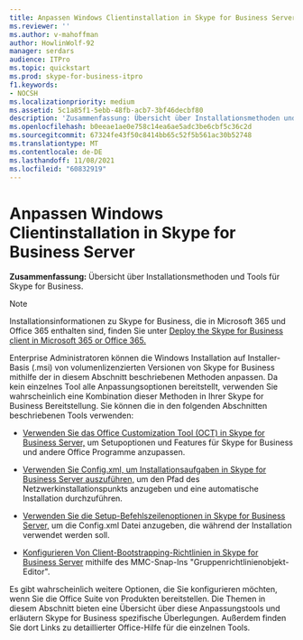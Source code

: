 ```yaml
---
title: Anpassen Windows Clientinstallation in Skype for Business Server
ms.reviewer: ''
ms.author: v-mahoffman
author: HowlinWolf-92
manager: serdars
audience: ITPro
ms.topic: quickstart
ms.prod: skype-for-business-itpro
f1.keywords:
- NOCSH
ms.localizationpriority: medium
ms.assetid: 5c1a85f1-5ebb-48fb-acb7-3bf46decbf80
description: 'Zusammenfassung: Übersicht über Installationsmethoden und Tools für Skype for Business.'
ms.openlocfilehash: b0eeae1ae0e758c14ea6ae5adc3be6cbf5c36c2d
ms.sourcegitcommit: 67324fe43f50c8414bb65c52f5b561ac30b52748
ms.translationtype: MT
ms.contentlocale: de-DE
ms.lasthandoff: 11/08/2021
ms.locfileid: "60832919"
---
```

# <a name="customize-windows-client-installation-in-skype-for-business-server"></a>Anpassen Windows Clientinstallation in Skype for Business Server
 
**Zusammenfassung:** Übersicht über Installationsmethoden und Tools für Skype for Business.
  
> [!NOTE]
> Installationsinformationen zu Skype for Business, die in Microsoft 365 und Office 365 enthalten sind, finden Sie unter [Deploy the Skype for Business client in Microsoft 365 or Office 365.](https://support.office.com/article/8c563b81-22c9-4024-9efe-9fe28c7bbc96) 
  
Enterprise Administratoren können die Windows Installation auf Installer-Basis (.msi) von volumenlizenzierten Versionen von Skype for Business mithilfe der in diesem Abschnitt beschriebenen Methoden anpassen. Da kein einzelnes Tool alle Anpassungsoptionen bereitstellt, verwenden Sie wahrscheinlich eine Kombination dieser Methoden in Ihrer Skype for Business Bereitstellung. Sie können die in den folgenden Abschnitten beschriebenen Tools verwenden:
  
- [Verwenden Sie das Office Customization Tool (OCT) in Skype for Business Server,](use-the-office-customization-tool-oct.md) um Setupoptionen und Features für Skype for Business und andere Office Programme anzupassen.
    
- [Verwenden Sie Config.xml, um Installationsaufgaben in Skype for Business Server auszuführen,](use-config-xml-to-perform-installation-tasks.md) um den Pfad des Netzwerkinstallationspunkts anzugeben und eine automatische Installation durchzuführen.
    
- [Verwenden Sie die Setup-Befehlszeilenoptionen in Skype for Business Server,](use-setup-command-line-options.md) um die Config.xml Datei anzugeben, die während der Installation verwendet werden soll.
    
- [Konfigurieren Von Client-Bootstrapping-Richtlinien in Skype for Business Server](configure-client-bootstrapping-policies.md) mithilfe des MMC-Snap-Ins "Gruppenrichtlinienobjekt-Editor".
    
Es gibt wahrscheinlich weitere Optionen, die Sie konfigurieren möchten, wenn Sie die Office Suite von Produkten bereitstellen. Die Themen in diesem Abschnitt bieten eine Übersicht über diese Anpassungstools und erläutern Skype for Business spezifische Überlegungen. Außerdem finden Sie dort Links zu detaillierter Office-Hilfe für die einzelnen Tools. 
  

